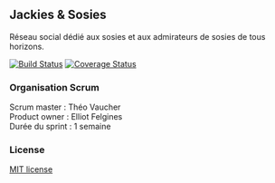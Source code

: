 ## Jackies & Sosies
Réseau social dédié aux sosies et aux admirateurs de sosies de tous horizons.

[![Build Status](https://travis-ci.org/M2DLG4/JackiesEtSosies.svg?branch=master)](https://travis-ci.org/M2DLG4/JackiesEtSosies)
[![Coverage Status](https://coveralls.io/repos/M2DLG4/JackiesEtSosies/badge.svg?branch=master&service=github)](https://coveralls.io/github/M2DLG4/JackiesEtSosies?branch=master)


### Organisation Scrum

Scrum master : Théo Vaucher  
Product owner : Elliot Felgines  
Durée du sprint : 1 semaine

### License

[MIT license](http://opensource.org/licenses/MIT)
